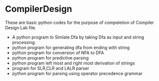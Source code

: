 # CompilerDesign

These are basic python codes for the purpose of compeletion of Compiler Design Lab file.
* A python program to Simlate Dfa by taking Dfa as input and string processing.
* python program for generating dfa from ending with string 
* python program for conversion of NFA to DFA
* python program for predictive parsing 
* python program left most and right most derivation of strings
* program for SLR,CLR and LALR parser
* python program for parsing using operator precedence grammar
